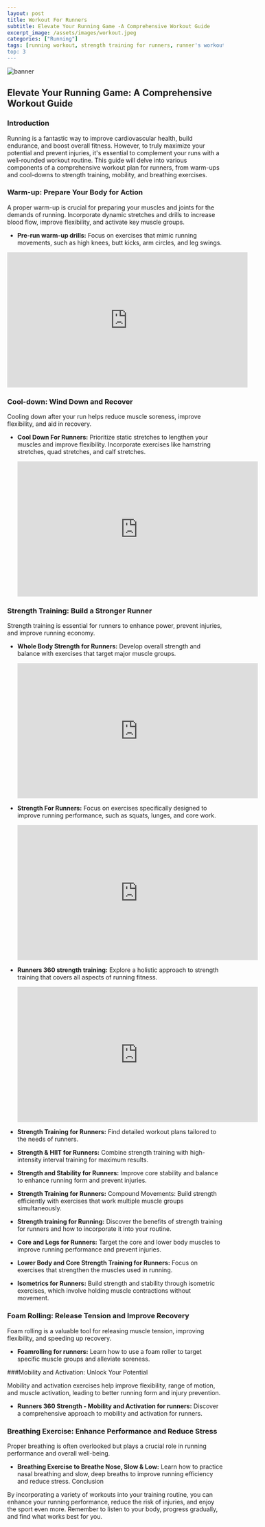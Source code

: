 ```yaml
---
layout: post
title: Workout For Runners
subtitle: Elevate Your Running Game -A Comprehensive Workout Guide
excerpt_image: /assets/images/workout.jpeg
categories: ["Running"]
tags: [running workout, strength training for runners, runner's workout, mobility for runners, cool down, warm up, breathing exercises, foam rolling]
top: 3
---
```

![banner](/assets/images/workout.jpeg)

## Elevate Your Running Game: A Comprehensive Workout Guide

### Introduction

Running is a fantastic way to improve cardiovascular health, build endurance, and boost overall fitness. However, to truly maximize your potential and prevent injuries, it's essential to complement your runs with a well-rounded workout routine. This guide will delve into various components of a comprehensive workout plan for runners, from warm-ups and cool-downs to strength training, mobility, and breathing exercises.

### Warm-up: Prepare Your Body for Action

A proper warm-up is crucial for preparing your muscles and joints for the demands of running. Incorporate dynamic stretches and drills to increase blood flow, improve flexibility, and activate key muscle groups.

* **Pre-run warm-up drills:** Focus on exercises that mimic running movements, such as high knees, butt kicks, arm circles, and leg swings.
  

<iframe width="560" height="315" src="https://www.youtube.com/embed/wUZf8smK1h8?si=JpuggfkCHDbxyxY_" title="YouTube video player" frameborder="0" allow="accelerometer; autoplay; clipboard-write; encrypted-media; gyroscope; picture-in-picture; web-share" referrerpolicy="strict-origin-when-cross-origin" allowfullscreen></iframe>


### Cool-down: Wind Down and Recover

Cooling down after your run helps reduce muscle soreness, improve flexibility, and aid in recovery.

* **Cool Down For Runners:** Prioritize static stretches to lengthen your muscles and improve flexibility. Incorporate exercises like hamstring stretches, quad stretches, and calf stretches.
  
  <iframe width="560" height="315" src="https://www.youtube.com/embed/6DgTeOvfp6g?si=Ks9cxpp4fLB8ye-J" title="YouTube video player" frameborder="0" allow="accelerometer; autoplay; clipboard-write; encrypted-media; gyroscope; picture-in-picture; web-share" referrerpolicy="strict-origin-when-cross-origin" allowfullscreen></iframe>

### Strength Training: Build a Stronger Runner

Strength training is essential for runners to enhance power, prevent injuries, and improve running economy.

* **Whole Body Strength for Runners:** Develop overall strength and balance with exercises that target major muscle groups.
  <iframe width="560" height="315" src="https://www.youtube.com/embed/uoCNUha1gmA?si=xXQFK93QKGfk2_Iv" title="YouTube video player" frameborder="0" allow="accelerometer; autoplay; clipboard-write; encrypted-media; gyroscope; picture-in-picture; web-share" referrerpolicy="strict-origin-when-cross-origin" allowfullscreen></iframe>

* **Strength For Runners:** Focus on exercises specifically designed to improve running performance, such as squats, lunges, and core work.
  <iframe width="560" height="315" src="https://www.youtube.com/embed/4QM7rOX3BsA?si=yBecsmChVlwokK0j" title="YouTube video player" frameborder="0" allow="accelerometer; autoplay; clipboard-write; encrypted-media; gyroscope; picture-in-picture; web-share" referrerpolicy="strict-origin-when-cross-origin" allowfullscreen></iframe>
* **Runners 360 strength training:** Explore a holistic approach to strength training that covers all aspects of running fitness.
  <iframe width="560" height="315" src="https://www.youtube.com/embed/tHiY-b1PqeI?si=F7_lnqYVpenTboDU" title="YouTube video player" frameborder="0" allow="accelerometer; autoplay; clipboard-write; encrypted-media; gyroscope; picture-in-picture; web-share" referrerpolicy="strict-origin-when-cross-origin" allowfullscreen></iframe>
* **Strength Training for Runners:** Find detailed workout plans tailored to the needs of runners.
* **Strength & HIIT for Runners:** Combine strength training with high-intensity interval training for maximum results.
* **Strength and Stability for Runners:** Improve core stability and balance to enhance running form and prevent injuries.
* **Strength Training for Runners:** Compound Movements: Build strength efficiently with exercises that work multiple muscle groups simultaneously.
* **Strength training for Running:** Discover the benefits of strength training for runners and how to incorporate it into your routine.
* **Core and Legs for Runners:** Target the core and lower body muscles to improve running performance and prevent injuries.
* **Lower Body and Core Strength Training for Runners:** Focus on exercises that strengthen the muscles used in running.
* **Isometrics for Runners:** Build strength and stability through isometric exercises, which involve holding muscle contractions without movement.

### Foam Rolling: Release Tension and Improve Recovery
Foam rolling is a valuable tool for releasing muscle tension, improving flexibility, and speeding up recovery.

* **Foamrolling for runners:** Learn how to use a foam roller to target specific muscle groups and alleviate soreness.

###Mobility and Activation: Unlock Your Potential

Mobility and activation exercises help improve flexibility, range of motion, and muscle activation, leading to better running form and injury prevention.

* **Runners 360 Strength - Mobility and Activation for runners:** Discover a comprehensive approach to mobility and activation for runners.

### Breathing Exercise: Enhance Performance and Reduce Stress

Proper breathing is often overlooked but plays a crucial role in running performance and overall well-being.

* **Breathing Exercise to Breathe Nose, Slow & Low:** Learn how to practice nasal breathing and slow, deep breaths to improve running efficiency and reduce stress.
Conclusion

By incorporating a variety of workouts into your training routine, you can enhance your running performance, reduce the risk of injuries, and enjoy the sport even more. Remember to listen to your body, progress gradually, and find what works best for you.